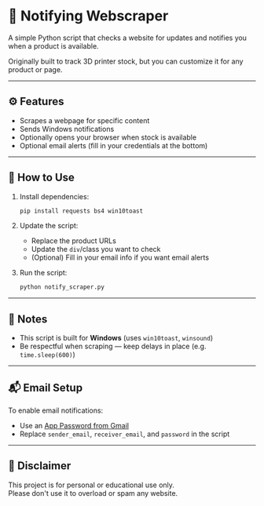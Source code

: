 # 🔔 Notifying Webscraper

A simple Python script that checks a website for updates and notifies you when a product is available.

Originally built to track 3D printer stock, but you can customize it for any product or page.

---

## ⚙️ Features

- Scrapes a webpage for specific content
- Sends Windows notifications
- Optionally opens your browser when stock is available
- Optional email alerts (fill in your credentials at the bottom)

---

## 🚀 How to Use

1. Install dependencies:
    ```bash
    pip install requests bs4 win10toast
    ```

2. Update the script:
    - Replace the product URLs
    - Update the `div`/class you want to check
    - (Optional) Fill in your email info if you want email alerts

3. Run the script:
    ```bash
    python notify_scraper.py
    ```

---

## 📝 Notes

- This script is built for **Windows** (uses `win10toast`, `winsound`)
- Be respectful when scraping — keep delays in place (e.g. `time.sleep(600)`)

---

## 📬 Email Setup

To enable email notifications:
- Use an [App Password from Gmail](https://myaccount.google.com/apppasswords)
- Replace `sender_email`, `receiver_email`, and `password` in the script

---

## 🛑 Disclaimer

This project is for personal or educational use only.  
Please don't use it to overload or spam any website.
